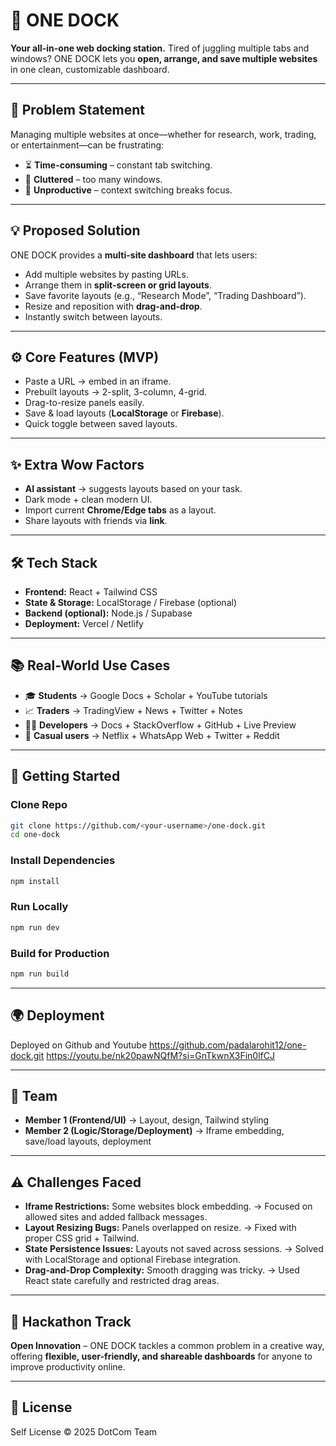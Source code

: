 # 🚀 ONE DOCK

**Your all-in-one web docking station.**
Tired of juggling multiple tabs and windows? ONE DOCK lets you **open, arrange, and save multiple websites** in one clean, customizable dashboard.

---

## 📌 Problem Statement

Managing multiple websites at once—whether for research, work, trading, or entertainment—can be frustrating:

* ⏳ **Time-consuming** – constant tab switching.
* 📑 **Cluttered** – too many windows.
* 🧠 **Unproductive** – context switching breaks focus.

---

## 💡 Proposed Solution

ONE DOCK provides a **multi-site dashboard** that lets users:

* Add multiple websites by pasting URLs.
* Arrange them in **split-screen or grid layouts**.
* Save favorite layouts (e.g., “Research Mode”, “Trading Dashboard”).
* Resize and reposition with **drag-and-drop**.
* Instantly switch between layouts.

---

## ⚙️ Core Features (MVP)

* Paste a URL → embed in an iframe.
* Prebuilt layouts → 2-split, 3-column, 4-grid.
* Drag-to-resize panels easily.
* Save & load layouts (**LocalStorage** or **Firebase**).
* Quick toggle between saved layouts.

---

## ✨ Extra Wow Factors

* **AI assistant** → suggests layouts based on your task.
* Dark mode + clean modern UI.
* Import current **Chrome/Edge tabs** as a layout.
* Share layouts with friends via **link**.

---

## 🛠️ Tech Stack

* **Frontend:** React + Tailwind CSS
* **State & Storage:** LocalStorage / Firebase (optional)
* **Backend (optional):** Node.js / Supabase
* **Deployment:** Vercel / Netlify

---

## 📚 Real-World Use Cases

* 🎓 **Students** → Google Docs + Scholar + YouTube tutorials
* 📈 **Traders** → TradingView + News + Twitter + Notes
* 👨‍💻 **Developers** → Docs + StackOverflow + GitHub + Live Preview
* 🍿 **Casual users** → Netflix + WhatsApp Web + Twitter + Reddit

---

## 🚀 Getting Started

### Clone Repo

```bash
git clone https://github.com/<your-username>/one-dock.git
cd one-dock
```

### Install Dependencies

```bash
npm install
```

### Run Locally

```bash
npm run dev
```

### Build for Production

```bash
npm run build
```

---

## 🌍 Deployment

Deployed on Github and Youtube
https://github.com/padalarohit12/one-dock.git
https://youtu.be/nk20pawNQfM?si=GnTkwnX3Fin0lfCJ

---

## 👥 Team

* **Member 1 (Frontend/UI)** → Layout, design, Tailwind styling
* **Member 2 (Logic/Storage/Deployment)** → Iframe embedding, save/load layouts, deployment

---

## ⚠️ Challenges Faced

* **Iframe Restrictions:** Some websites block embedding. → Focused on allowed sites and added fallback messages.
* **Layout Resizing Bugs:** Panels overlapped on resize. → Fixed with proper CSS grid + Tailwind.
* **State Persistence Issues:** Layouts not saved across sessions. → Solved with LocalStorage and optional Firebase integration.
* **Drag-and-Drop Complexity:** Smooth dragging was tricky. → Used React state carefully and restricted drag areas.

---

## 🎯 Hackathon Track

**Open Innovation** – ONE DOCK tackles a common problem in a creative way, offering **flexible, user-friendly, and shareable dashboards** for anyone to improve productivity online.

---

## 📜 License

Self License © 2025 DotCom Team
